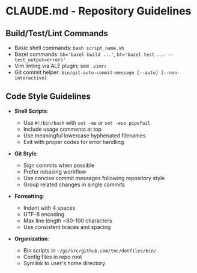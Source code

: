 # CLAUDE.md - Repository Guidelines

## Build/Test/Lint Commands
- Basic shell commands: `bash script_name.sh`
- Bazel commands: `bb='bazel build ...'`, `bt='bazel test ... --test_output=errors'`
- Vim linting via ALE plugin; see `.vimrc`
- Git commit helper: `bin/git-auto-commit-message [--auto] [--non-interactive]`

## Code Style Guidelines
- **Shell Scripts**: 
  - Use `#!/bin/bash` with `set -eu` or `set -euo pipefail`
  - Include usage comments at top
  - Use meaningful lowercase hyphenated filenames
  - Exit with proper codes for error handling

- **Git Style**:
  - Sign commits when possible
  - Prefer rebasing workflow
  - Use concise commit messages following repository style
  - Group related changes in single commits

- **Formatting**:
  - Indent with 4 spaces
  - UTF-8 encoding
  - Max line length ~80-100 characters
  - Use consistent braces and spacing

- **Organization**:
  - Bin scripts in `~/go/src/github.com/tmc/dotfiles/bin/`
  - Config files in repo root
  - Symlink to user's home directory